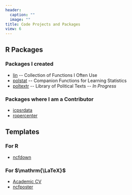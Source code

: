 ```yaml
---
header:
  caption: ""
  image: ""
title: Code Projects and Packages 
view: 6
---
```


## R Packages

### Packages I created

- [lin](/package/lin/) -- Collection of Functions I Often Use
- [polstat](/package/polstat/) -- Companion Functions for Learning Statistics
- [poltextr](/package/poltextr/) -- Library of Political Texts -- *In Progress*

### Packages where I am a Contributor

- [icpsrdata](https://fsolt.org/icpsrdata/index.html)
- [ropercenter](https://fsolt.org/ropercenter/index.html)

## Templates 

### For R

- [ncfdown](/package/ncfdown/)

### For $\mathrm{\LaTeX}$

- [Academic CV](/package/academic-cv/)
- [ncfposter](/package/ncfposter/)
